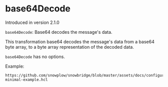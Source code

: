 # base64Decode

Introduced in version 2.1.0

`base64Decode`: Base64 decodes the message's data.

This transformation base64 decodes the message's data from a base64 byte array, to a byte array representation of the decoded data.

`base64Decode` has no options.

Example:

```hcl reference
https://github.com/snowplow/snowbridge/blob/master/assets/docs/configuration/transformations/builtin/base64Decode-minimal-example.hcl
```

